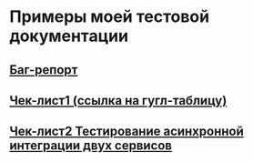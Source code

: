 # Примеры моей тестовой документации

## [Баг-репорт](https://github.com/denjervu/qa-portfolio/blob/main/test-doc/bug-report_HEA-001.md)

## [Чек-лист1 (ссылка на гугл-таблицу)](https://docs.google.com/spreadsheets/d/1TNomfBoHHB1GjZFTTDeu9zYclABSIp-mjkO4UyyOlcs/edit?usp=sharing)

## [Чек-лист2 Тестирование асинхронной интеграции двух сервисов](https://github.com/denjervu/qa-portfolio/blob/main/test-doc/check-list_async_int.md)


